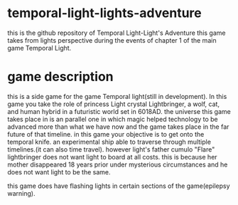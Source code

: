 # temporal-light-lights-adventure
this is the github repository of Temporal Light-Light's Adventure
this game takes from lights perspective during the events of chapter 1 of the main game Temporal Light.


# game description
this is a side game for the game Temporal light(still in development).
In this game you take the role of princess Light crystal Lightbringer, a wolf, cat, and human hybrid in a futuristic world set in 6018AD.
the universe this game takes place in is an parallel one in which magic helped technology to be advanced more than what we have now and the game takes place in the far future of that timeline.
in this game your objective is to get onto the temporal knife. an experimental ship able to traverse through multiple timelines.(it can also time travel).
however light's father cumulo "Flare" lightbringer does not want light to board at all costs. this is because her mother disappeared 18 years prior under mysterious circumstances and he does not want light to be the same.


this game does have flashing lights in certain sections of the game(epilepsy warning).
